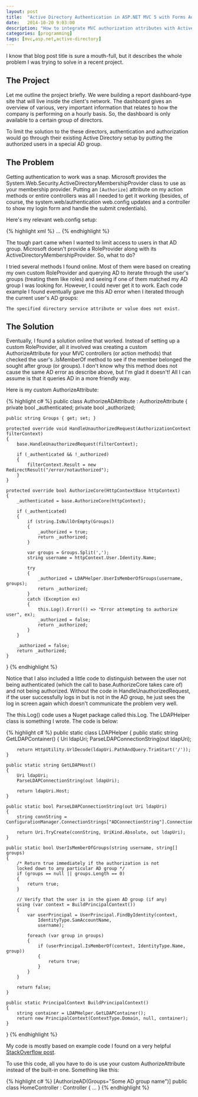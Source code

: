 ```yaml
---
layout: post
title:  "Active Directory Authentication in ASP.NET MVC 5 with Forms Authentication and Group-Based Authorization"
date:   2014-10-20 9:03:00
description: "How to integrate MVC authorization attributes with Active Directory."
categories: [programming]
tags: [mvc,asp.net,active-directory]
---
```


I know that blog post title is sure a mouth-full, but it describes the whole problem I was trying to solve in a recent project.

## The Project

Let me outline the project briefly.  We were building a report dashboard-type site that will live inside the client's network.  The dashboard gives an overview of various, very important information that relates to how the company is performing on a hourly basis.  So, the dashboard is only available to a certain group of directors.

To limit the solution to the these directors, authentication and authorization would go through their existing Active Directory setup by putting the authorized users in a special AD group.

## The Problem

Getting authentication to work was a snap.  Microsoft provides the System.Web.Security.ActiveDirectoryMembershipProvider
class to use as your membership provider.  Putting an `[Authorize]` attribute on my action methods or entire controllers was all I needed to get it working (besides, of course, the system.web/authentication web.config updates and a controller to show my login form and handle the submit credentials).

Here's my relevant web.config setup:

{% highlight xml %}
<connectionStrings>
    <add name="ADConnectionString" connectionString="<ldap connection string here>" />
</connectionStrings>
…
<authentication mode="Forms">
    <forms name=".AuthCookie" loginUrl="~/login"/>
</authentication>
<membership defaultProvider="ADMembershipProvider">
    <providers>
            <clear/>
            <add name="ADMembershipProvider"
                 type="System.Web.Security.ActiveDirectoryMembershipProvider"
                 connectionStringName="ADConnectionString"
                 attributeMapUsername="sAMAccountName"/>
    </providers>
</membership>
{% endhighlight %}

The tough part came when I wanted to limit access to users in that AD group. Microsoft doesn't provide a RoleProvider along with its ActiveDirectoryMembershipProvider. So, what to do?

I tried several methods I found online. Most of them were based on creating my own custom RoleProvider and querying AD to iterate through the user's groups (treating them like roles) and seeing if one of them matched my AD group I was looking for. However, I could never get it to work. Each code example I found eventually gave me this AD error when I iterated through the current user's AD groups:


    The specified directory service attribute or value does not exist.

## The Solution

Eventually, I found a solution online that worked. Instead of setting up a custom RoleProvider, all it involved was creating a custom AuthorizeAttribute for your MVC controllers (or action methods) that checked the user's .IsMemberOf method to see if the member belonged the sought after group (or groups). I don't know why this method does not cause the same AD error as describe above, but I'm glad it doesn't! All I can assume is that it queries AD in a more friendly way.

Here is my custom AuthorizeAttribute:

{% highlight c# %}
public class AuthorizeADAttribute : AuthorizeAttribute
{
    private bool _authenticated;
    private bool _authorized;

    public string Groups { get; set; }

    protected override void HandleUnauthorizedRequest(AuthorizationContext filterContext)
    {
        base.HandleUnauthorizedRequest(filterContext);

        if (_authenticated && !_authorized)
        {
            filterContext.Result = new RedirectResult("/error/notauthorized");
        }
    }

    protected override bool AuthorizeCore(HttpContextBase httpContext)
    {
        _authenticated = base.AuthorizeCore(httpContext);

        if (_authenticated)
        {
            if (string.IsNullOrEmpty(Groups))
            {
                _authorized = true;
                return _authorized;
            }

            var groups = Groups.Split(',');
            string username = httpContext.User.Identity.Name;

            try
            {
                _authorized = LDAPHelper.UserIsMemberOfGroups(username, groups);
                return _authorized;
            }
            catch (Exception ex)
            {
                this.Log().Error(() => "Error attempting to authorize user", ex);
                _authorized = false;
                return _authorized;
            }
        }

        _authorized = false;
        return _authorized;
    }
}
{% endhighlight %}

Notice that I also included a little code to distinguish between the user not being authenticated (which the call to base.AuthorizeCore takes care of) and not being authorized. Without the code in HandleUnauthorizedRequest, if the user successfully logs in but is not in the AD group, he just sees the log in screen again which doesn't communicate the problem very well.

The this.Log() code uses a Nuget package called this.Log. The LDAPHelper class is something I wrote. The code is below:

{% highlight c# %}
public static class LDAPHelper
{
    public static string GetLDAPContainer()
    {
        Uri ldapUri;
        ParseLDAPConnectionString(out ldapUri);

        return HttpUtility.UrlDecode(ldapUri.PathAndQuery.TrimStart('/'));
    }

    public static string GetLDAPHost()
    {
        Uri ldapUri;
        ParseLDAPConnectionString(out ldapUri);

        return ldapUri.Host;
    }

    public static bool ParseLDAPConnectionString(out Uri ldapUri)
    {
        string connString = ConfigurationManager.ConnectionStrings["ADConnectionString"].ConnectionString;

        return Uri.TryCreate(connString, UriKind.Absolute, out ldapUri);
    }

    public static bool UserIsMemberOfGroups(string username, string[] groups)
    {
        /* Return true immediately if the authorization is not
        locked down to any particular AD group */
        if (groups == null || groups.Length == 0)
        {
            return true;
        }

        // Verify that the user is in the given AD group (if any)
        using (var context = BuildPrincipalContext())
        {
            var userPrincipal = UserPrincipal.FindByIdentity(context,
                IdentityType.SamAccountName,
                username);

            foreach (var group in groups)
            {
                if (userPrincipal.IsMemberOf(context, IdentityType.Name, group))
                {
                    return true;
                }
            }
        }

        return false;
    }

    public static PrincipalContext BuildPrincipalContext()
    {
        string container = LDAPHelper.GetLDAPContainer();
        return new PrincipalContext(ContextType.Domain, null, container);
    }
}
{% endhighlight %}

My code is mostly based on example code I found on a very helpful [StackOverflow post][so-post].

To use this code, all you have to do is use your custom AuthorizeAttribute instead of the built-in one. Something like this:

{% highlight c# %}
[AuthorizeAD(Groups="Some AD group name")]
public class HomeController : Controller
{
…
}
{% endhighlight %}

[so-post]: http://stackoverflow.com/questions/4342271/asp-net-mvc-forms-authorization-with-active-directory-groups/4383502#4383502
